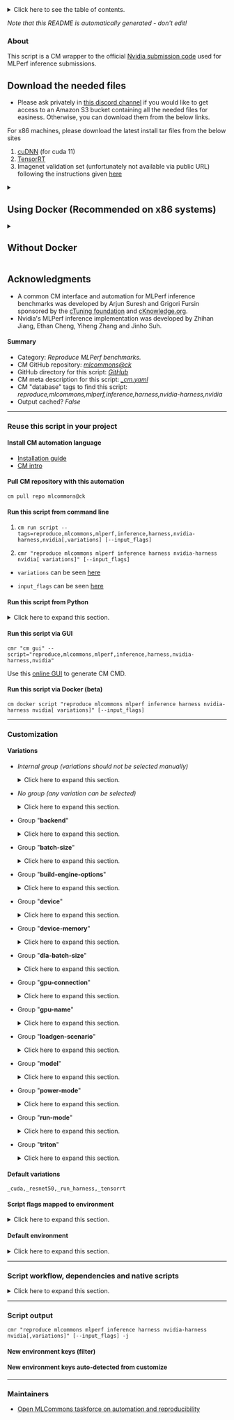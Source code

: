 <details>
<summary>Click here to see the table of contents.</summary>

* [About](#about)
* [Summary](#summary)
* [Reuse this script in your project](#reuse-this-script-in-your-project)
  * [ Install CM automation language](#install-cm-automation-language)
  * [ Check CM script flags](#check-cm-script-flags)
  * [ Run this script from command line](#run-this-script-from-command-line)
  * [ Run this script from Python](#run-this-script-from-python)
  * [ Run this script via GUI](#run-this-script-via-gui)
  * [ Run this script via Docker (beta)](#run-this-script-via-docker-(beta))
* [Customization](#customization)
  * [ Variations](#variations)
  * [ Script flags mapped to environment](#script-flags-mapped-to-environment)
  * [ Default environment](#default-environment)
* [Script workflow, dependencies and native scripts](#script-workflow-dependencies-and-native-scripts)
* [Script output](#script-output)
* [New environment keys (filter)](#new-environment-keys-(filter))
* [New environment keys auto-detected from customize](#new-environment-keys-auto-detected-from-customize)
* [Maintainers](#maintainers)

</details>

*Note that this README is automatically generated - don't edit!*

### About

This script is a CM wrapper to the official [Nvidia submission code](https://github.com/mlcommons/inference_results_v3.0/tree/master/closed/NVIDIA) used for MLPerf inference submissions. 



## Download the needed files

* Please ask privately in [this discord channel](https://discord.gg/y7hupJsUNb) if you would like to get access to an Amazon S3 bucket containing all the needed files for easiness. Otherwise, you can download them from the below links.
  
For x86 machines, please download the latest install tar files from the below sites
1. [cuDNN](https://developer.nvidia.com/cudnn) (for cuda 11)
2. [TensorRT](https://developer.nvidia.com/tensorrt)
3. Imagenet validation set (unfortunately not available via public URL) following the instructions given [here](https://github.com/mlcommons/ck/blob/master/cm-mlops/script/get-dataset-imagenet-val/README-extra.md)

<details>

<summary>
    
## Using Docker (Recommended on x86 systems)

</summary>
Assuming all the downloaded files are to the user home directory please do the following steps:

1. Download CUDA 11.8
    ```
    wget https://developer.download.nvidia.com/compute/cuda/11.8.0/local_installers/cuda_11.8.0_520.61.05_linux.run
    ```
2. [Install docker](https://docs.docker.com/engine/install/) and [Nvidia container toolkit](https://docs.nvidia.com/datacenter/cloud-native/container-toolkit/latest/install-guide.html)
     
3. Give docker permission to the current user
     ```
     sudo usermod -aG docker $USER
     ```
     Logout and login
     Restart docker if required and confirm that Nvidia container toolkit is working by
     ```
     nvidia-ctk --version
     ```
4. Check if Nvidia driver is working properly on the host. 
     ```
     nvidia-smi
     ```
     If the above command produces any error you'll need to install Nvidia drivers on the host. You can do this via CM if you have sudo access
     ```
     cmr "install cuda prebuilt _driver" --version=11.8.0
     ```
5. Build the docker container and mount the paths from the host machine.
    ** You may want to change the `scratch_path` location as it can take 100s of GBs.**
    ```bash
    cm docker script --tags=build,nvidia,inference,server \
    --cuda_run_file_path=$HOME/cuda_11.8.0_520.61.05_linux.run \
    --tensorrt_tar_file_path=$HOME/TensorRT-8.6.1.6.Linux.x86_64-gnu.cuda-11.8.tar.gz \
    --cudnn_tar_file_path=$HOME/cudnn-linux-x86_64-8.9.2.26_cuda11-archive.tar.xz \
    --imagenet_path=$HOME/imagenet-2012-val \
    --scratch_path=$HOME/mlperf_scratch \
    --docker_cm_repo=mlcommons@ck  \
    --results_dir=$HOME/results_dir \
    --submission_dir=$HOME/submission_dir \
    --adr.compiler.tags=gcc
    ```
      * Use `--docker_cache=no` to turn off docker caching
      * Use `--docker_run_cmd_prefix="cm pull repo mlcommons@ck"` to update the CK repository when docker caching is used
      * Use `--custom_system=no` if you are using a similar system to the [Nvidia submission systems for MLPerf inference 3.0](https://github.com/mlcommons/inference_results_v3.0/tree/main/closed/NVIDIA/systems).

6. At the end of the build you'll get the following prompt unless you have chosen `--custom_system=no`. Please give a system name and say yes to generating the configuration files
    ### Example output
    ```
    ============================================
    => A system ID is a string containing only letters, numbers, and underscores
    => that is used as the human-readable name of the system. It is also used as
    => the system name when creating the measurements/ and results/ entries.
    => This string should also start with a letter to be a valid Python enum member name.
    => Specify the system ID to use for the current system: phoenix
      => Reloaded system list. MATCHED_SYSTEM: KnownSystem.phoenix
    => This script will generate Benchmark Configuration stubs for the detected system.
    Continue? [y/n]: y
    ```
    Now you'll be inside the CM Nvidia docker container and can run further scripts. 

7. Once the build is complete, you can proceed with any further CM scripts like for MLPerf inference. You can also save the container at this stage using [docker commit](https://docs.docker.com/engine/reference/commandline/commit/) so that it can be launched later without having to go through the previous steps.

</details>

<details>

<summary>

## Without Docker
</summary>

1. Install CUDA
    If CUDA is not detected, CM should download and install it automatically when you run the workflow. 
    ** Nvidia drivers are expected to be installed on the system **

2. Install cuDNN
    ```bash
      cmr "get cudnn" --tar_file=<PATH_TO_CUDNN_TAR_FILE>
    ```
3. Install TensorRT
    ```bash
      cmr "get tensorrt _dev" --tar_file=<PATH_TO_TENSORRT_TAR_FILE>
    ```
    On non x86 systems like Nvidia Orin, you can do a package manager install and then CM should pick up the installation automatically during the workflow run.

4. Build the Nvidia inference server 
    ```
      cmr "build nvidia inference server" \
      --adr.install-cuda-prebuilt.local_run_file_path=/data/cuda_11.8.0_520.61.05_linux.run \
      --adr.tensorrt.tar_file=/data/TensorRT-8.6.1.6.Linux.x86_64-gnu.cuda-11.8.tar.gz \
      --adr.cudnn.tar_file=/data/cudnn-linux-x86_64-8.9.2.26_cuda11-archive.tar.xz \
      --adr.compiler.tags=gcc \
      [--custom_system=no]
      ```
    Use `--custom_system=no` if you are using a similar system to the [Nvidia submission systems for MLPerf inference 3.0](https://github.com/mlcommons/inference_results_v3.0/tree/main/closed/NVIDIA/systems).

5. At the end of the build you'll get the following prompt unless you have chosen `--custom_system=no`. Please give a system name and say yes to generating the configuration files

    ### Example output
    ```
    ============================================
    => A system ID is a string containing only letters, numbers, and underscores
    => that is used as the human-readable name of the system. It is also used as
    => the system name when creating the measurements/ and results/ entries.
    => This string should also start with a letter to be a valid Python enum member name.
    => Specify the system ID to use for the current system: phoenix
      => Reloaded system list. MATCHED_SYSTEM: KnownSystem.phoenix
    => This script will generate Benchmark Configuration stubs for the detected system.
    Continue? [y/n]: y
    ```
</details>


## Acknowledgments

* A common CM interface and automation for MLPerf inference benchmarks was developed by Arjun Suresh and Grigori Fursin 
  sponsored by the [cTuning foundation](https://cTuning.org) and [cKnowledge.org](https://cKnowledge.org).
* Nvidia's MLPerf inference implementation was developed by Zhihan Jiang, Ethan Cheng, Yiheng Zhang and Jinho Suh.


#### Summary

* Category: *Reproduce MLPerf benchmarks.*
* CM GitHub repository: *[mlcommons@ck](https://github.com/mlcommons/ck/tree/master/cm-mlops)*
* GitHub directory for this script: *[GitHub](https://github.com/mlcommons/ck/tree/master/cm-mlops/script/reproduce-mlperf-inference-nvidia)*
* CM meta description for this script: *[_cm.yaml](_cm.yaml)*
* CM "database" tags to find this script: *reproduce,mlcommons,mlperf,inference,harness,nvidia-harness,nvidia*
* Output cached? *False*
___
### Reuse this script in your project

#### Install CM automation language

* [Installation guide](https://github.com/mlcommons/ck/blob/master/docs/installation.md)
* [CM intro](https://doi.org/10.5281/zenodo.8105339)

#### Pull CM repository with this automation

```cm pull repo mlcommons@ck```


#### Run this script from command line

1. `cm run script --tags=reproduce,mlcommons,mlperf,inference,harness,nvidia-harness,nvidia[,variations] [--input_flags]`

2. `cmr "reproduce mlcommons mlperf inference harness nvidia-harness nvidia[ variations]" [--input_flags]`

* `variations` can be seen [here](#variations)

* `input_flags` can be seen [here](#script-flags-mapped-to-environment)

#### Run this script from Python

<details>
<summary>Click here to expand this section.</summary>

```python

import cmind

r = cmind.access({'action':'run'
                  'automation':'script',
                  'tags':'reproduce,mlcommons,mlperf,inference,harness,nvidia-harness,nvidia'
                  'out':'con',
                  ...
                  (other input keys for this script)
                  ...
                 })

if r['return']>0:
    print (r['error'])

```

</details>


#### Run this script via GUI

```cmr "cm gui" --script="reproduce,mlcommons,mlperf,inference,harness,nvidia-harness,nvidia"```

Use this [online GUI](https://cKnowledge.org/cm-gui/?tags=reproduce,mlcommons,mlperf,inference,harness,nvidia-harness,nvidia) to generate CM CMD.

#### Run this script via Docker (beta)

`cm docker script "reproduce mlcommons mlperf inference harness nvidia-harness nvidia[ variations]" [--input_flags]`

___
### Customization


#### Variations

  * *Internal group (variations should not be selected manually)*
    <details>
    <summary>Click here to expand this section.</summary>

    * `_3d-unet_`
      - Workflow:
        1. ***Read "deps" on other CM scripts***
           * get,generic-python-lib,_transformers
             - CM script: [get-generic-python-lib](https://github.com/mlcommons/ck/tree/master/cm-mlops/script/get-generic-python-lib)
           * get,generic-python-lib,_package.nibabel
             - CM script: [get-generic-python-lib](https://github.com/mlcommons/ck/tree/master/cm-mlops/script/get-generic-python-lib)
           * get,generic-python-lib,_pandas
             - CM script: [get-generic-python-lib](https://github.com/mlcommons/ck/tree/master/cm-mlops/script/get-generic-python-lib)
    * `_bert_`
      - Workflow:
        1. ***Read "deps" on other CM scripts***
           * get,generic-python-lib,_transformers
             - CM script: [get-generic-python-lib](https://github.com/mlcommons/ck/tree/master/cm-mlops/script/get-generic-python-lib)
           * get,generic-python-lib,_safetensors
             - CM script: [get-generic-python-lib](https://github.com/mlcommons/ck/tree/master/cm-mlops/script/get-generic-python-lib)
           * get,generic-python-lib,_onnx
             - CM script: [get-generic-python-lib](https://github.com/mlcommons/ck/tree/master/cm-mlops/script/get-generic-python-lib)
    * `_dlrm_`
      - Workflow:
        1. ***Read "deps" on other CM scripts***
           * get,generic-python-lib,_torch
             - CM script: [get-generic-python-lib](https://github.com/mlcommons/ck/tree/master/cm-mlops/script/get-generic-python-lib)
           * get,generic-python-lib,_package.torchsnapshot
             - CM script: [get-generic-python-lib](https://github.com/mlcommons/ck/tree/master/cm-mlops/script/get-generic-python-lib)
           * get,generic-python-lib,_package.torchrec
             - CM script: [get-generic-python-lib](https://github.com/mlcommons/ck/tree/master/cm-mlops/script/get-generic-python-lib)
           * get,generic-python-lib,_package.fbgemm-gpu
             - CM script: [get-generic-python-lib](https://github.com/mlcommons/ck/tree/master/cm-mlops/script/get-generic-python-lib)
           * get,generic-python-lib,_onnx-graphsurgeon
             - CM script: [get-generic-python-lib](https://github.com/mlcommons/ck/tree/master/cm-mlops/script/get-generic-python-lib)
           * get,generic-python-lib,_package.scikit-learn
             - CM script: [get-generic-python-lib](https://github.com/mlcommons/ck/tree/master/cm-mlops/script/get-generic-python-lib)
    * `_gptj_`
      - Environment variables:
        - *CM_ML_MODEL_STARTING_WEIGHTS_FILENAME*: `https://cloud.mlcommons.org/index.php/s/QAZ2oM94MkFtbQx/download`
      - Workflow:
        1. ***Read "deps" on other CM scripts***
           * get,generic-python-lib,_package.datasets
             - CM script: [get-generic-python-lib](https://github.com/mlcommons/ck/tree/master/cm-mlops/script/get-generic-python-lib)
           * get,generic-python-lib,_package.simplejson
             - CM script: [get-generic-python-lib](https://github.com/mlcommons/ck/tree/master/cm-mlops/script/get-generic-python-lib)

    </details>


  * *No group (any variation can be selected)*
    <details>
    <summary>Click here to expand this section.</summary>

    * `_a100,sxm,3d-unet_,offline,run_harness`
      - Workflow:
    * `_a100,sxm,bert_,offline,run_harness`
      - Workflow:
    * `_a100,sxm,dlrm_,offline,run_harness`
      - Workflow:
    * `_a100,sxm,resnet50,offline,run_harness`
      - Environment variables:
        - *CM_MLPERF_PERFORMANCE_SAMPLE_COUNT*: `2048`
      - Workflow:
    * `_a100,sxm,retinanet,offline,run_harness`
      - Environment variables:
        - *CM_MLPERF_NVIDIA_HARNESS_GPU_COPY_STREAMS*: `2`
        - *CM_MLPERF_NVIDIA_HARNESS_GPU_INFERENCE_STREAMS*: `2`
        - *CM_MLPERF_NVIDIA_HARNESS_WORKSPACE_SIZE*: `300000000000`
      - Workflow:
    * `_a100,sxm,rnnt,offline,run_harness`
      - Workflow:
    * `_gptj_,build`
      - Workflow:
        1. ***Read "deps" on other CM scripts***
           * install,pytorch,from.src,_for-nvidia-mlperf-inference-v3.1-gptj
             - CM script: [install-pytorch-from-src](https://github.com/mlcommons/ck/tree/master/cm-mlops/script/install-pytorch-from-src)
           * get,cmake
             - CM script: [get-cmake](https://github.com/mlcommons/ck/tree/master/cm-mlops/script/get-cmake)
    * `_gptj_,build_engine`
      - Workflow:
        1. ***Read "deps" on other CM scripts***
           * install,pytorch,from.src,_for-nvidia-mlperf-inference-v3.1-gptj
             - CM script: [install-pytorch-from-src](https://github.com/mlcommons/ck/tree/master/cm-mlops/script/install-pytorch-from-src)
           * get,cmake
             - CM script: [get-cmake](https://github.com/mlcommons/ck/tree/master/cm-mlops/script/get-cmake)
    * `_gptj_,run_harness`
      - Environment variables:
        - *CM_MLPERF_NVIDIA_HARNESS_USE_FP8*: `True`
        - *CM_MLPERF_NVIDIA_HARNESS_ENABLE_SORT*: `True`
        - *CM_MLPERF_NVIDIA_HARNESS_NUM_SORT_SEGMENTS*: `2`
        - *CM_MLPERF_NVIDIA_HARNESS_SKIP_POSTPROCESS*: `True`
      - Workflow:
        1. ***Read "deps" on other CM scripts***
           * install,pytorch,from.src,_for-nvidia-mlperf-inference-v3.1-gptj
             - CM script: [install-pytorch-from-src](https://github.com/mlcommons/ck/tree/master/cm-mlops/script/install-pytorch-from-src)
           * get,cmake
             - CM script: [get-cmake](https://github.com/mlcommons/ck/tree/master/cm-mlops/script/get-cmake)
    * `_gpu_memory.16,3d-unet_,offline,run_harness`
      - Workflow:
    * `_gpu_memory.16,bert_,offline,run_harness`
      - Workflow:
    * `_gpu_memory.16,dlrm_,offline,run_harness`
      - Workflow:
    * `_gpu_memory.16,gptj_,offline,run_harness`
      - Workflow:
    * `_gpu_memory.16,resnet50,offline,run_harness`
      - Environment variables:
        - *CM_MLPERF_NVIDIA_HARNESS_GPU_COPY_STREAMS*: `4`
      - Workflow:
    * `_gpu_memory.16,retinanet,offline,run_harness`
      - Workflow:
    * `_gpu_memory.16,rnnt,offline,run_harness`
      - Workflow:
    * `_gpu_memory.24,3d-unet_,offline,run_harness`
      - Workflow:
    * `_gpu_memory.24,bert_,offline,run_harness`
      - Workflow:
    * `_gpu_memory.24,dlrm_,offline,run_harness`
      - Workflow:
    * `_gpu_memory.24,gptj_,offline,run_harness`
      - Workflow:
    * `_gpu_memory.24,resnet50,offline,run_harness`
      - Workflow:
    * `_gpu_memory.24,retinanet,offline,run_harness`
      - Environment variables:
        - *CM_MLPERF_NVIDIA_HARNESS_GPU_COPY_STREAMS*: `2`
        - *CM_MLPERF_NVIDIA_HARNESS_GPU_INFERENCE_STREAMS*: `2`
      - Workflow:
    * `_gpu_memory.24,rnnt,offline,run_harness`
      - Workflow:
    * `_gpu_memory.32,3d-unet_,offline,run_harness`
      - Workflow:
    * `_gpu_memory.32,bert_,offline,run_harness`
      - Workflow:
    * `_gpu_memory.32,dlrm_,offline,run_harness`
      - Workflow:
    * `_gpu_memory.32,gptj_,offline,run_harness`
      - Workflow:
    * `_gpu_memory.32,resnet50,offline,run_harness`
      - Workflow:
    * `_gpu_memory.32,retinanet,offline,run_harness`
      - Workflow:
    * `_gpu_memory.32,rnnt,offline,run_harness`
      - Workflow:
    * `_gpu_memory.40,3d-unet_,offline,run_harness`
      - Workflow:
    * `_gpu_memory.40,bert_,offline,run_harness`
      - Workflow:
    * `_gpu_memory.40,dlrm_,offline,run_harness`
      - Workflow:
    * `_gpu_memory.40,gptj_,offline,run_harness`
      - Workflow:
    * `_gpu_memory.40,resnet50,offline,run_harness`
      - Workflow:
    * `_gpu_memory.40,retinanet,offline,run_harness`
      - Workflow:
    * `_gpu_memory.40,rnnt,offline,run_harness`
      - Workflow:
    * `_gpu_memory.48,3d-unet_,offline,run_harness`
      - Workflow:
    * `_gpu_memory.48,bert_,offline,run_harness`
      - Workflow:
    * `_gpu_memory.48,dlrm_,offline,run_harness`
      - Workflow:
    * `_gpu_memory.48,gptj_,offline,run_harness`
      - Workflow:
    * `_gpu_memory.48,resnet50,offline,run_harness`
      - Workflow:
    * `_gpu_memory.48,retinanet,offline,run_harness`
      - Workflow:
    * `_gpu_memory.48,rnnt,offline,run_harness`
      - Workflow:
    * `_gpu_memory.80,3d-unet_,offline,run_harness`
      - Workflow:
    * `_gpu_memory.80,bert_,server,run_harness`
      - Workflow:
    * `_gpu_memory.80,dlrm_,offline,run_harness`
      - Workflow:
    * `_gpu_memory.80,gptj_,offline,run_harness`
      - Workflow:
    * `_gpu_memory.80,resnet50,offline,run_harness`
      - Workflow:
    * `_gpu_memory.80,retinanet,offline,run_harness`
      - Workflow:
    * `_gpu_memory.80,rnnt,offline,run_harness`
      - Workflow:
    * `_l4,3d-unet_,offline,run_harness`
      - Workflow:
    * `_l4,bert_,offline,run_harness`
      - Workflow:
    * `_l4,bert_,server,run_harness`
      - Environment variables:
        - *CM_MLPERF_NVIDIA_HARNESS_GRAPHS_MAX_SEQLEN*: `200`
        - *CM_MLPERF_NVIDIA_HARNESS_SERVER_NUM_ISSUE_QUERY_THREADS*: `1`
        - *CM_MLPERF_NVIDIA_HARNESS_SOFT_DROP*: `1.0`
        - *CM_MLPERF_NVIDIA_HARNESS_USE_SMALL_TILE_GEMM_PLUGIN*: `True`
      - Workflow:
    * `_l4,dlrm_,offline,run_harness`
      - Workflow:
    * `_l4,resnet50`
      - Workflow:
    * `_l4,resnet50,offline,run_harness`
      - Environment variables:
        - *CM_MLPERF_NVIDIA_HARNESS_GPU_COPY_STREAMS*: `2`
        - *CM_MLPERF_NVIDIA_HARNESS_GPU_INFERENCE_STREAMS*: `1`
        - *CM_MLPERF_NVIDIA_HARNESS_USE_GRAPHS*: `True`
      - Workflow:
    * `_l4,resnet50,server,run_harness`
      - Environment variables:
        - *CM_MLPERF_NVIDIA_HARNESS_GPU_COPY_STREAMS*: `9`
        - *CM_MLPERF_NVIDIA_HARNESS_GPU_INFERENCE_STREAMS*: `2`
        - *CM_MLPERF_NVIDIA_HARNESS_USE_GRAPHS*: `True`
        - *CM_MLPERF_NVIDIA_HARNESS_USE_DEQUE_LIMIT*: `True`
        - *CM_MLPERF_NVIDIA_HARNESS_DEQUE_TIMEOUT_USEC*: `2000`
        - *CM_MLPERF_NVIDIA_HARNESS_USE_CUDA_THREAD_PER_DEVICE*: `True`
      - Workflow:
    * `_l4,retinanet,offline,run_harness`
      - Workflow:
    * `_l4,retinanet,server,run_harness`
      - Environment variables:
        - *CM_MLPERF_NVIDIA_HARNESS_GPU_INFERENCE_STREAMS*: `2`
        - *CM_MLPERF_NVIDIA_HARNESS_GPU_COPY_STREAMS*: `2`
        - *CM_MLPERF_NVIDIA_HARNESS_USE_DEQUE_LIMIT*: `True`
        - *CM_MLPERF_NVIDIA_HARNESS_DEQUE_TIMEOUT_USEC*: `30000`
        - *CM_MLPERF_NVIDIA_HARNESS_WORKSPACE_SIZE*: `20000000000`
      - Workflow:
    * `_l4,rnnt,offline,run_harness`
      - Workflow:
    * `_l4,rnnt,server,run_harness`
      - Environment variables:
        - *CM_MLPERF_NVIDIA_HARNESS_AUDIO_BATCH_SIZE*: `64`
        - *CM_MLPERF_NVIDIA_HARNESS_AUDIO_BUFFER_NUM_LINES*: `1024`
        - *CM_MLPERF_NVIDIA_HARNESS_NUM_WARMUPS*: `1024`
      - Workflow:
    * `_multistream,resnet50`
      - Environment variables:
        - *SKIP_POLICIES*: `1`
      - Workflow:
    * `_orin,rnnt,singlestream,run_harness`
      - Environment variables:
        - *CM_MLPERF_NVIDIA_HARNESS_NUM_WARMUPS*: `1`
      - Workflow:
    * `_resnet50,multistream,run_harness`
      - Workflow:
    * `_resnet50,server,run_harness`
      - Workflow:
    * `_retinanet,multistream,run_harness`
      - Workflow:
    * `_retinanet,server,run_harness`
      - Environment variables:
        - *CM_MLPERF_NVIDIA_HARNESS_GPU_COPY_STREAMS*: `2`
        - *CM_MLPERF_NVIDIA_HARNESS_GPU_INFERENCE_STREAMS*: `2`
      - Workflow:
    * `_rtx_4090,3d-unet_,offline,run_harness`
      - Workflow:
    * `_rtx_4090,3d-unet_,server,run_harness`
      - Workflow:
    * `_rtx_4090,bert_,offline,run_harness`
      - Workflow:
    * `_rtx_4090,bert_,server,run_harness`
      - Workflow:
    * `_rtx_4090,dlrm_,offline,run_harness`
      - Environment variables:
        - *CM_MLPERF_NVIDIA_HARNESS_EMBEDDING_WEIGHTS_ON_GPU_PART*: `0.30`
      - Workflow:
    * `_rtx_4090,resnet50,offline,run_harness`
      - Workflow:
    * `_rtx_4090,resnet50,server,run_harness`
      - Workflow:
    * `_rtx_4090,retinanet,offline,run_harness`
      - Environment variables:
        - *CM_MLPERF_NVIDIA_HARNESS_GPU_COPY_STREAMS*: `2`
        - *CM_MLPERF_NVIDIA_HARNESS_GPU_INFERENCE_STREAMS*: `2`
      - Workflow:
    * `_rtx_4090,retinanet,server,run_harness`
      - Environment variables:
        - *CM_MLPERF_NVIDIA_HARNESS_GPU_COPY_STREAMS*: `2`
        - *CM_MLPERF_NVIDIA_HARNESS_GPU_INFERENCE_STREAMS*: `2`
      - Workflow:
    * `_rtx_4090,rnnt,offline,run_harness`
      - Workflow:
    * `_rtx_4090,rnnt,server,run_harness`
      - Workflow:
    * `_rtx_6000_ada,3d-unet_,offline,run_harness`
      - Workflow:
    * `_rtx_6000_ada,3d-unet_,server,run_harness`
      - Workflow:
    * `_rtx_6000_ada,bert_,offline,run_harness`
      - Workflow:
    * `_rtx_6000_ada,bert_,server,run_harness`
      - Workflow:
    * `_rtx_6000_ada,dlrm_,offline,run_harness`
      - Workflow:
    * `_rtx_6000_ada,resnet50,offline,run_harness`
      - Workflow:
    * `_rtx_6000_ada,resnet50,server,run_harness`
      - Workflow:
    * `_rtx_6000_ada,retinanet,offline,run_harness`
      - Workflow:
    * `_rtx_6000_ada,retinanet,server,run_harness`
      - Workflow:
    * `_rtx_6000_ada,rnnt,offline,run_harness`
      - Workflow:
    * `_rtx_6000_ada,rnnt,server,run_harness`
      - Workflow:
    * `_rtx_a6000,3d-unet_,offline,run_harness`
      - Workflow:
    * `_rtx_a6000,3d-unet_,server,run_harness`
      - Workflow:
    * `_rtx_a6000,bert_,offline,run_harness`
      - Workflow:
    * `_rtx_a6000,bert_,server,run_harness`
      - Workflow:
    * `_rtx_a6000,dlrm_,offline,run_harness`
      - Workflow:
    * `_rtx_a6000,resnet50,offline,run_harness`
      - Workflow:
    * `_rtx_a6000,resnet50,server,run_harness`
      - Workflow:
    * `_rtx_a6000,retinanet,offline,run_harness`
      - Workflow:
    * `_rtx_a6000,retinanet,server,run_harness`
      - Workflow:
    * `_rtx_a6000,rnnt,offline,run_harness`
      - Workflow:
    * `_rtx_a6000,rnnt,server,run_harness`
      - Workflow:
    * `_run-harness`
      - Workflow:
    * `_singlestream,resnet50`
      - Environment variables:
        - *SKIP_POLICIES*: `1`
      - Workflow:
    * `_singlestream,run_harness`
      - Workflow:
    * `_t4,3d-unet_,offline,run_harness`
      - Workflow:
    * `_t4,bert_,offline,run_harness`
      - Workflow:
    * `_t4,bert_,server,run_harness`
      - Environment variables:
        - *CM_MLPERF_NVIDIA_HARNESS_GRAPHS_MAX_SEQLEN*: `240`
        - *CM_MLPERF_NVIDIA_HARNESS_SERVER_NUM_ISSUE_QUERY_THREADS*: `0`
        - *CM_MLPERF_NVIDIA_HARNESS_USE_SMALL_TILE_GEMM_PLUGIN*: `no`
      - Workflow:
    * `_t4,dlrm_,offline,run_harness`
      - Workflow:
    * `_t4,resnet50`
      - Workflow:
    * `_t4,resnet50,offline,run_harness`
      - Environment variables:
        - *CM_MLPERF_NVIDIA_HARNESS_GPU_COPY_STREAMS*: `4`
      - Workflow:
    * `_t4,resnet50,server,run_harness`
      - Environment variables:
        - *CM_MLPERF_NVIDIA_HARNESS_GPU_INFERENCE_STREAMS*: `2`
        - *CM_MLPERF_NVIDIA_HARNESS_GPU_COPY_STREAMS*: `4`
        - *CM_MLPERF_NVIDIA_HARNESS_USE_DEQUE_LIMIT*: `True`
        - *CM_MLPERF_NVIDIA_HARNESS_DEQUE_TIMEOUT_USEC*: `2000`
        - *CM_MLPERF_NVIDIA_HARNESS_SOFT_DROP*: `0.993`
      - Workflow:
    * `_t4,retinanet,offline,run_harness`
      - Workflow:
    * `_t4,retinanet,server,run_harness`
      - Environment variables:
        - *CM_MLPERF_NVIDIA_HARNESS_GPU_INFERENCE_STREAMS*: `2`
        - *CM_MLPERF_NVIDIA_HARNESS_GPU_COPY_STREAMS*: `2`
        - *CM_MLPERF_NVIDIA_HARNESS_USE_DEQUE_LIMIT*: `True`
        - *CM_MLPERF_NVIDIA_HARNESS_DEQUE_TIMEOUT_USEC*: `20000`
        - *CM_MLPERF_NVIDIA_HARNESS_WORKSPACE_SIZE*: `20000000000`
      - Workflow:
    * `_t4,rnnt,offline,run_harness`
      - Environment variables:
        - *CM_MLPERF_NVIDIA_HARNESS_GPU_COPY_STREAMS*: `4`
        - *CM_MLPERF_NVIDIA_HARNESS_USE_GRAPHS*: `True`
        - *CM_MLPERF_NVIDIA_HARNESS_AUDIO_BATCH_SIZE*: `128`
        - *CM_MLPERF_NVIDIA_HARNESS_DISABLE_ENCODER_PLUGIN*: `True`
      - Workflow:
    * `_t4,rnnt,server,run_harness`
      - Environment variables:
        - *CM_MLPERF_NVIDIA_HARNESS_GPU_COPY_STREAMS*: `4`
        - *CM_MLPERF_NVIDIA_HARNESS_USE_GRAPHS*: `True`
        - *CM_MLPERF_NVIDIA_HARNESS_AUDIO_BATCH_SIZE*: `128`
        - *CM_MLPERF_NVIDIA_HARNESS_DISABLE_ENCODER_PLUGIN*: `True`
      - Workflow:

    </details>


  * Group "**backend**"
    <details>
    <summary>Click here to expand this section.</summary>

    * **`_tensorrt`** (default)
      - Environment variables:
        - *CM_MLPERF_BACKEND*: `tensorrt`
        - *CM_MLPERF_BACKEND_NAME*: `TensorRT`
      - Workflow:

    </details>


  * Group "**batch-size**"
    <details>
    <summary>Click here to expand this section.</summary>

    * `_batch_size.#`
      - Environment variables:
        - *CM_MODEL_BATCH_SIZE*: `#`
        - *CM_MLPERF_NVIDIA_HARNESS_GPU_BATCH_SIZE*: `#`
      - Workflow:

    </details>


  * Group "**build-engine-options**"
    <details>
    <summary>Click here to expand this section.</summary>

    * `_build_engine_options.#`
      - Environment variables:
        - *CM_MLPERF_NVIDIA_HARNESS_EXTRA_BUILD_ENGINE_OPTIONS*: `#`
      - Workflow:

    </details>


  * Group "**device**"
    <details>
    <summary>Click here to expand this section.</summary>

    * `_cpu`
      - Environment variables:
        - *CM_MLPERF_DEVICE*: `cpu`
      - Workflow:
    * **`_cuda`** (default)
      - Environment variables:
        - *CM_MLPERF_DEVICE*: `gpu`
        - *CM_MLPERF_DEVICE_LIB_NAMESPEC*: `cudart`
      - Workflow:

    </details>


  * Group "**device-memory**"
    <details>
    <summary>Click here to expand this section.</summary>

    * `_gpu_memory.16`
      - Environment variables:
        - *CM_NVIDIA_GPU_MEMORY*: `16`
      - Workflow:
    * `_gpu_memory.24`
      - Environment variables:
        - *CM_NVIDIA_GPU_MEMORY*: `24`
      - Workflow:
    * `_gpu_memory.32`
      - Environment variables:
        - *CM_NVIDIA_GPU_MEMORY*: `32`
      - Workflow:
    * `_gpu_memory.40`
      - Environment variables:
        - *CM_NVIDIA_GPU_MEMORY*: `40`
      - Workflow:
    * `_gpu_memory.48`
      - Environment variables:
        - *CM_NVIDIA_GPU_MEMORY*: `48`
      - Workflow:
    * `_gpu_memory.8`
      - Environment variables:
        - *CM_NVIDIA_GPU_MEMORY*: `8`
      - Workflow:
    * `_gpu_memory.80`
      - Environment variables:
        - *CM_NVIDIA_GPU_MEMORY*: `80`
      - Workflow:

    </details>


  * Group "**dla-batch-size**"
    <details>
    <summary>Click here to expand this section.</summary>

    * `_dla_batch_size.#`
      - Environment variables:
        - *CM_MLPERF_NVIDIA_HARNESS_DLA_BATCH_SIZE*: `#`
        - *CM_MLPERF_SUT_NAME_RUN_CONFIG_SUFFIX2*: `dla_batch_size.#`
      - Workflow:

    </details>


  * Group "**gpu-connection**"
    <details>
    <summary>Click here to expand this section.</summary>

    * `_pcie`
      - Workflow:
    * `_sxm`
      - Workflow:

    </details>


  * Group "**gpu-name**"
    <details>
    <summary>Click here to expand this section.</summary>

    * `_a100`
      - Environment variables:
        - *CM_NVIDIA_CUSTOM_GPU*: `yes`
      - Workflow:
    * `_a6000`
      - Environment variables:
        - *CM_NVIDIA_CUSTOM_GPU*: `yes`
      - Workflow:
    * `_custom`
      - Environment variables:
        - *CM_NVIDIA_CUSTOM_GPU*: `yes`
        - *CM_MODEL_BATCH_SIZE*: ``
        - *CM_MLPERF_NVIDIA_HARNESS_GPU_BATCH_SIZE*: `<<<CM_MODEL_BATCH_SIZE>>>`
      - Workflow:
    * `_l4`
      - Environment variables:
        - *CM_NVIDIA_CUSTOM_GPU*: `yes`
      - Workflow:
    * `_orin`
      - Environment variables:
        - *CM_NVIDIA_CUSTOM_GPU*: `yes`
        - *CM_MODEL_BATCH_SIZE*: ``
        - *CM_MLPERF_NVIDIA_HARNESS_GPU_BATCH_SIZE*: `<<<CM_MODEL_BATCH_SIZE>>>`
      - Workflow:
    * `_rtx_4090`
      - Environment variables:
        - *CM_NVIDIA_CUSTOM_GPU*: `yes`
      - Workflow:
    * `_rtx_6000_ada`
      - Environment variables:
        - *CM_NVIDIA_CUSTOM_GPU*: `yes`
      - Workflow:
    * `_t4`
      - Environment variables:
        - *CM_NVIDIA_CUSTOM_GPU*: `yes`
      - Workflow:

    </details>


  * Group "**loadgen-scenario**"
    <details>
    <summary>Click here to expand this section.</summary>

    * `_multistream`
      - Environment variables:
        - *CM_MLPERF_LOADGEN_SCENARIO*: `MultiStream`
      - Workflow:
    * `_offline`
      - Environment variables:
        - *CM_MLPERF_LOADGEN_SCENARIO*: `Offline`
      - Workflow:
    * `_server`
      - Environment variables:
        - *CM_MLPERF_LOADGEN_SCENARIO*: `Server`
      - Workflow:
    * `_singlestream`
      - Environment variables:
        - *CM_MLPERF_LOADGEN_SCENARIO*: `SingleStream`
      - Workflow:

    </details>


  * Group "**model**"
    <details>
    <summary>Click here to expand this section.</summary>

    * `_3d-unet-99`
      - Environment variables:
        - *CM_MODEL*: `3d-unet-99`
        - *CM_ML_MODEL_STARTING_WEIGHTS_FILENAME*: `https://zenodo.org/record/5597155/files/3dunet_kits19_128x128x128.onnx`
      - Workflow:
    * `_3d-unet-99.9`
      - Environment variables:
        - *CM_MODEL*: `3d-unet-99.9`
        - *CM_ML_MODEL_STARTING_WEIGHTS_FILENAME*: `https://zenodo.org/record/5597155/files/3dunet_kits19_128x128x128.onnx`
      - Workflow:
    * `_bert-99`
      - Environment variables:
        - *CM_MODEL*: `bert-99`
        - *CM_NOT_ML_MODEL_STARTING_WEIGHTS_FILENAME*: `https://zenodo.org/record/3750364/files/bert_large_v1_1_fake_quant.onnx`
      - Workflow:
    * `_bert-99.9`
      - Environment variables:
        - *CM_MODEL*: `bert-99.9`
        - *CM_NOT_ML_MODEL_STARTING_WEIGHTS_FILENAME*: `https://zenodo.org/record/3733910/files/model.onnx`
      - Workflow:
    * `_dlrm-v2-99`
      - Environment variables:
        - *CM_MODEL*: `dlrm-v2-99`
      - Workflow:
    * `_dlrm-v2-99.9`
      - Environment variables:
        - *CM_MODEL*: `dlrm-v2-99.9`
      - Workflow:
    * `_gptj-99`
      - Environment variables:
        - *CM_MODEL*: `gptj-99`
      - Workflow:
    * `_gptj-99.9`
      - Environment variables:
        - *CM_MODEL*: `gptj-99.9`
      - Workflow:
    * **`_resnet50`** (default)
      - Environment variables:
        - *CM_MODEL*: `resnet50`
      - Workflow:
        1. ***Read "deps" on other CM scripts***
           * get,generic-python-lib,_onnx-graphsurgeon
             - CM script: [get-generic-python-lib](https://github.com/mlcommons/ck/tree/master/cm-mlops/script/get-generic-python-lib)
           * get,generic-python-lib,_package.onnx
             - CM script: [get-generic-python-lib](https://github.com/mlcommons/ck/tree/master/cm-mlops/script/get-generic-python-lib)
    * `_retinanet`
      - Environment variables:
        - *CM_MODEL*: `retinanet`
        - *CM_ML_MODEL_STARTING_WEIGHTS_FILENAME*: `https://zenodo.org/record/6617981/files/resnext50_32x4d_fpn.pth`
      - Workflow:
        1. ***Read "deps" on other CM scripts***
           * get,generic-python-lib,_Pillow
             - CM script: [get-generic-python-lib](https://github.com/mlcommons/ck/tree/master/cm-mlops/script/get-generic-python-lib)
           * get,generic-python-lib,_torch
             - CM script: [get-generic-python-lib](https://github.com/mlcommons/ck/tree/master/cm-mlops/script/get-generic-python-lib)
           * get,generic-python-lib,_torchvision
             - CM script: [get-generic-python-lib](https://github.com/mlcommons/ck/tree/master/cm-mlops/script/get-generic-python-lib)
           * get,generic-python-lib,_opencv-python
             - CM script: [get-generic-python-lib](https://github.com/mlcommons/ck/tree/master/cm-mlops/script/get-generic-python-lib)
           * get,generic-python-lib,_numpy
             - CM script: [get-generic-python-lib](https://github.com/mlcommons/ck/tree/master/cm-mlops/script/get-generic-python-lib)
           * get,generic-python-lib,_pycocotools
             - CM script: [get-generic-python-lib](https://github.com/mlcommons/ck/tree/master/cm-mlops/script/get-generic-python-lib)
           * get,generic-python-lib,_onnx-graphsurgeon
             - CM script: [get-generic-python-lib](https://github.com/mlcommons/ck/tree/master/cm-mlops/script/get-generic-python-lib)
           * get,generic-python-lib,_package.onnx
             - CM script: [get-generic-python-lib](https://github.com/mlcommons/ck/tree/master/cm-mlops/script/get-generic-python-lib)
    * `_rnnt`
      - Environment variables:
        - *CM_MODEL*: `rnnt`
        - *CM_ML_MODEL_STARTING_WEIGHTS_FILENAME*: `https://zenodo.org/record/3662521/files/DistributedDataParallel_1576581068.9962234-epoch-100.pt`
      - Workflow:
        1. ***Read "deps" on other CM scripts***
           * get,generic-python-lib,_toml
             - CM script: [get-generic-python-lib](https://github.com/mlcommons/ck/tree/master/cm-mlops/script/get-generic-python-lib)
           * get,generic-python-lib,_torchvision
             * CM names: `--adr.['torchvision']...`
             - CM script: [get-generic-python-lib](https://github.com/mlcommons/ck/tree/master/cm-mlops/script/get-generic-python-lib)
           * get,generic-python-lib,_torch
             - CM script: [get-generic-python-lib](https://github.com/mlcommons/ck/tree/master/cm-mlops/script/get-generic-python-lib)
           * get,generic-python-lib,_nvidia-apex
             - CM script: [get-generic-python-lib](https://github.com/mlcommons/ck/tree/master/cm-mlops/script/get-generic-python-lib)
           * get,generic-python-lib,_unidecode
             - CM script: [get-generic-python-lib](https://github.com/mlcommons/ck/tree/master/cm-mlops/script/get-generic-python-lib)
           * get,generic-python-lib,_inflect
             - CM script: [get-generic-python-lib](https://github.com/mlcommons/ck/tree/master/cm-mlops/script/get-generic-python-lib)
           * get,generic-python-lib,_librosa
             * CM names: `--adr.['librosa']...`
             - CM script: [get-generic-python-lib](https://github.com/mlcommons/ck/tree/master/cm-mlops/script/get-generic-python-lib)
           * get,generic-python-lib,_sox
             - CM script: [get-generic-python-lib](https://github.com/mlcommons/ck/tree/master/cm-mlops/script/get-generic-python-lib)
           * get,generic-sys-util,_sox
             - CM script: [get-generic-sys-util](https://github.com/mlcommons/ck/tree/master/cm-mlops/script/get-generic-sys-util)

    </details>


  * Group "**power-mode**"
    <details>
    <summary>Click here to expand this section.</summary>

    * `_maxn`
      - Environment variables:
        - *CM_MLPERF_NVIDIA_HARNESS_MAXN*: `True`
      - Workflow:
    * `_maxq`
      - Environment variables:
        - *CM_MLPERF_NVIDIA_HARNESS_MAXQ*: `True`
      - Workflow:

    </details>


  * Group "**run-mode**"
    <details>
    <summary>Click here to expand this section.</summary>

    * `_build`
      - Environment variables:
        - *MLPERF_NVIDIA_RUN_COMMAND*: `build`
        - *CM_MLPERF_NVIDIA_HARNESS_RUN_MODE*: `build`
      - Workflow:
        1. ***Read "deps" on other CM scripts***
           * get,cmake
             - CM script: [get-cmake](https://github.com/mlcommons/ck/tree/master/cm-mlops/script/get-cmake)
           * get,generic,sys-util,_glog-dev
             - CM script: [get-generic-sys-util](https://github.com/mlcommons/ck/tree/master/cm-mlops/script/get-generic-sys-util)
           * get,generic,sys-util,_gflags-dev
             - CM script: [get-generic-sys-util](https://github.com/mlcommons/ck/tree/master/cm-mlops/script/get-generic-sys-util)
           * get,generic,sys-util,_libgmock-dev
             - CM script: [get-generic-sys-util](https://github.com/mlcommons/ck/tree/master/cm-mlops/script/get-generic-sys-util)
           * get,generic,sys-util,_libre2-dev
             - CM script: [get-generic-sys-util](https://github.com/mlcommons/ck/tree/master/cm-mlops/script/get-generic-sys-util)
           * get,generic,sys-util,_libnuma-dev
             - CM script: [get-generic-sys-util](https://github.com/mlcommons/ck/tree/master/cm-mlops/script/get-generic-sys-util)
           * get,generic,sys-util,_libboost-all-dev
             - CM script: [get-generic-sys-util](https://github.com/mlcommons/ck/tree/master/cm-mlops/script/get-generic-sys-util)
           * get,generic,sys-util,_rapidjson-dev
             - CM script: [get-generic-sys-util](https://github.com/mlcommons/ck/tree/master/cm-mlops/script/get-generic-sys-util)
           * get,cuda,_cudnn
             * CM names: `--adr.['cuda']...`
             - CM script: [get-cuda](https://github.com/mlcommons/ck/tree/master/cm-mlops/script/get-cuda)
           * get,tensorrt
             * CM names: `--adr.['tensorrt']...`
             - CM script: [get-tensorrt](https://github.com/mlcommons/ck/tree/master/cm-mlops/script/get-tensorrt)
           * build,nvidia,inference,server
             * CM names: `--adr.['nvidia-inference-server']...`
             - CM script: [build-mlperf-inference-server-nvidia](https://github.com/mlcommons/ck/tree/master/cm-mlops/script/build-mlperf-inference-server-nvidia)
    * `_build_engine`
      - Aliases: `_build-engine`
      - Environment variables:
        - *MLPERF_NVIDIA_RUN_COMMAND*: `generate_engines`
        - *CM_MLPERF_NVIDIA_HARNESS_RUN_MODE*: `generate_engines`
      - Workflow:
        1. ***Read "deps" on other CM scripts***
           * get,cuda,_cudnn
             * CM names: `--adr.['cuda']...`
             - CM script: [get-cuda](https://github.com/mlcommons/ck/tree/master/cm-mlops/script/get-cuda)
           * get,tensorrt
             * CM names: `--adr.['tensorrt']...`
             - CM script: [get-tensorrt](https://github.com/mlcommons/ck/tree/master/cm-mlops/script/get-tensorrt)
           * build,nvidia,inference,server
             * CM names: `--adr.['nvidia-inference-server']...`
             - CM script: [build-mlperf-inference-server-nvidia](https://github.com/mlcommons/ck/tree/master/cm-mlops/script/build-mlperf-inference-server-nvidia)
           * reproduce,mlperf,inference,nvidia,harness,_preprocess_data
             * `if (CM_MODEL not in ['dlrm-v2-99', 'dlrm-v2-99.9'])`
             - CM script: [reproduce-mlperf-inference-nvidia](https://github.com/mlcommons/ck/tree/master/cm-mlops/script/reproduce-mlperf-inference-nvidia)
           * reproduce,mlperf,inference,nvidia,harness,_download_model
             * `if (CM_MODEL not in ['retinanet_old', 'resnet50', 'bert-99', 'bert-99.9', 'dlrm-v2-99', 'dlrm-v2-99.9'])`
             - CM script: [reproduce-mlperf-inference-nvidia](https://github.com/mlcommons/ck/tree/master/cm-mlops/script/reproduce-mlperf-inference-nvidia)
           * reproduce,mlperf,inference,nvidia,harness,_calibrate
             * `if (CM_MODEL  == retinanet)`
             - CM script: [reproduce-mlperf-inference-nvidia](https://github.com/mlcommons/ck/tree/master/cm-mlops/script/reproduce-mlperf-inference-nvidia)
    * `_calibrate`
      - Environment variables:
        - *MLPERF_NVIDIA_RUN_COMMAND*: `calibrate`
        - *CM_MLPERF_NVIDIA_HARNESS_RUN_MODE*: `calibrate`
      - Workflow:
        1. ***Read "deps" on other CM scripts***
           * reproduce,mlperf,inference,nvidia,harness,_download_model
             * `if (CM_MODEL not in ['retinanet_old', 'resnet50', 'bert-99', 'bert-99.9', 'dlrm-v2-99', 'dlrm-v2-99.9'])`
             - CM script: [reproduce-mlperf-inference-nvidia](https://github.com/mlcommons/ck/tree/master/cm-mlops/script/reproduce-mlperf-inference-nvidia)
    * `_download_model`
      - Environment variables:
        - *MLPERF_NVIDIA_RUN_COMMAND*: `download_model`
        - *CM_MLPERF_NVIDIA_HARNESS_RUN_MODE*: `download_model`
      - Workflow:
        1. ***Read "deps" on other CM scripts***
           * get,generic-python-lib,_torch_cuda
             * `if (CM_MODEL  == retinanet)`
             - CM script: [get-generic-python-lib](https://github.com/mlcommons/ck/tree/master/cm-mlops/script/get-generic-python-lib)
    * `_prebuild`
      - Environment variables:
        - *MLPERF_NVIDIA_RUN_COMMAND*: `prebuild`
        - *CM_MLPERF_NVIDIA_HARNESS_RUN_MODE*: `prebuild`
      - Workflow:
    * `_preprocess_data`
      - Environment variables:
        - *MLPERF_NVIDIA_RUN_COMMAND*: `preprocess_data`
        - *CM_MLPERF_NVIDIA_HARNESS_RUN_MODE*: `preprocess_data`
      - Workflow:
    * **`_run_harness`** (default)
      - Environment variables:
        - *CM_MLPERF_NVIDIA_HARNESS_RUN_MODE*: `run_harness`
        - *MLPERF_NVIDIA_RUN_COMMAND*: `run_harness`
        - *CM_CALL_MLPERF_RUNNER*: `yes`
      - Workflow:
        1. ***Read "deps" on other CM scripts***
           * get,cuda,_cudnn
             * CM names: `--adr.['cuda']...`
             - CM script: [get-cuda](https://github.com/mlcommons/ck/tree/master/cm-mlops/script/get-cuda)
           * get,tensorrt
             * CM names: `--adr.['tensorrt']...`
             - CM script: [get-tensorrt](https://github.com/mlcommons/ck/tree/master/cm-mlops/script/get-tensorrt)
           * build,nvidia,inference,server
             * CM names: `--adr.['nvidia-inference-server']...`
             - CM script: [build-mlperf-inference-server-nvidia](https://github.com/mlcommons/ck/tree/master/cm-mlops/script/build-mlperf-inference-server-nvidia)
           * reproduce,mlperf,inference,nvidia,harness,_build_engine
             * CM names: `--adr.['build-engine']...`
             - CM script: [reproduce-mlperf-inference-nvidia](https://github.com/mlcommons/ck/tree/master/cm-mlops/script/reproduce-mlperf-inference-nvidia)
           * reproduce,mlperf,inference,nvidia,harness,_preprocess_data
             * `if (CM_MODEL not in ['dlrm-v2-99', 'dlrm-v2-99.9'])`
             - CM script: [reproduce-mlperf-inference-nvidia](https://github.com/mlcommons/ck/tree/master/cm-mlops/script/reproduce-mlperf-inference-nvidia)
           * reproduce,mlperf,inference,nvidia,harness,_download_model
             * `if (CM_MODEL not in ['retinanet', 'resnet50', 'bert-99', 'bert-99.9', 'dlrm-v2-99', 'dlrm-v2-99.9'])`
             - CM script: [reproduce-mlperf-inference-nvidia](https://github.com/mlcommons/ck/tree/master/cm-mlops/script/reproduce-mlperf-inference-nvidia)

    </details>


  * Group "**triton**"
    <details>
    <summary>Click here to expand this section.</summary>

    * `_use_triton`
      - Environment variables:
        - *CM_MLPERF_NVIDIA_HARNESS_USE_TRITON*: `yes`
        - *CM_MLPERF_SUT_NAME_RUN_CONFIG_SUFFIX3*: `using_triton`
      - Workflow:

    </details>


#### Default variations

`_cuda,_resnet50,_run_harness,_tensorrt`

#### Script flags mapped to environment
<details>
<summary>Click here to expand this section.</summary>

* `--audio_buffer_num_lines=value`  &rarr;  `CM_MLPERF_NVIDIA_HARNESS_AUDIO_BUFFER_NUM_LINES=value`
* `--count=value`  &rarr;  `CM_MLPERF_LOADGEN_QUERY_COUNT=value`
* `--deque_timeout_usec=value`  &rarr;  `CM_MLPERF_NVIDIA_HARNESS_DEQUE_TIMEOUT_USEC=value`
* `--devices=value`  &rarr;  `CM_MLPERF_NVIDIA_HARNESS_DEVICES=value`
* `--dla_batch_size=value`  &rarr;  `CM_MLPERF_NVIDIA_HARNESS_DLA_BATCH_SIZE=value`
* `--dla_copy_streams=value`  &rarr;  `CM_MLPERF_NVIDIA_HARNESS_DLA_COPY_STREAMS=value`
* `--dla_inference_streams=value`  &rarr;  `CM_MLPERF_NVIDIA_HARNESS_DLA_INFERENCE_STREAMS=value`
* `--embedding_weights_on_gpu_part=value`  &rarr;  `CM_MLPERF_NVIDIA_HARNESS_EMBEDDING_WEIGHTS_ON_GPU_PART=value`
* `--enable_sort=value`  &rarr;  `CM_MLPERF_NVIDIA_HARNESS_ENABLE_SORT=value`
* `--end_on_device=value`  &rarr;  `CM_MLPERF_NVIDIA_HARNESS_END_ON_DEVICE=value`
* `--extra_run_options=value`  &rarr;  `CM_MLPERF_NVIDIA_HARNESS_EXTRA_RUN_OPTIONS=value`
* `--gpu_batch_size=value`  &rarr;  `CM_MLPERF_NVIDIA_HARNESS_GPU_BATCH_SIZE=value`
* `--gpu_copy_streams=value`  &rarr;  `CM_MLPERF_NVIDIA_HARNESS_GPU_COPY_STREAMS=value`
* `--gpu_inference_streams=value`  &rarr;  `CM_MLPERF_NVIDIA_HARNESS_GPU_INFERENCE_STREAMS=value`
* `--graphs_max_seqlen=value`  &rarr;  `CM_MLPERF_NVIDIA_HARNESS_GRAPHS_MAX_SEQLEN=value`
* `--input_format=value`  &rarr;  `CM_MLPERF_NVIDIA_HARNESS_INPUT_FORMAT=value`
* `--log_dir=value`  &rarr;  `CM_MLPERF_NVIDIA_HARNESS_LOG_DIR=value`
* `--make_cmd=value`  &rarr;  `MLPERF_NVIDIA_RUN_COMMAND=value`
* `--max_batchsize=value`  &rarr;  `CM_MLPERF_LOADGEN_MAX_BATCHSIZE=value`
* `--max_dlas=value`  &rarr;  `CM_MLPERF_NVIDIA_HARNESS_MAX_DLAS=value`
* `--mlperf_conf=value`  &rarr;  `CM_MLPERF_CONF=value`
* `--mode=value`  &rarr;  `CM_MLPERF_LOADGEN_MODE=value`
* `--multistream_target_latency=value`  &rarr;  `CM_MLPERF_LOADGEN_MULTISTREAM_TARGET_LATENCY=value`
* `--num_issue_query_threads=value`  &rarr;  `CM_MLPERF_NVIDIA_HARNESS_NUM_ISSUE_QUERY_THREADS=value`
* `--num_sort_segments=value`  &rarr;  `CM_MLPERF_NVIDIA_HARNESS_NUM_SORT_SEGMENTS=value`
* `--num_warmups=value`  &rarr;  `CM_MLPERF_NVIDIA_HARNESS_NUM_WARMUPS=value`
* `--offline_target_qps=value`  &rarr;  `CM_MLPERF_LOADGEN_OFFLINE_TARGET_QPS=value`
* `--output_dir=value`  &rarr;  `CM_MLPERF_OUTPUT_DIR=value`
* `--performance_sample_count=value`  &rarr;  `CM_MLPERF_LOADGEN_PERFORMANCE_SAMPLE_COUNT=value`
* `--power_setting=value`  &rarr;  `CM_MLPERF_NVIDIA_HARNESS_POWER_SETTING=value`
* `--rerun=value`  &rarr;  `CM_RERUN=value`
* `--run_infer_on_copy_streams=value`  &rarr;  `CM_MLPERF_NVIDIA_HARNESS_RUN_INFER_ON_COPY_STREAMS=value`
* `--scenario=value`  &rarr;  `CM_MLPERF_LOADGEN_SCENARIO=value`
* `--server_target_qps=value`  &rarr;  `CM_MLPERF_LOADGEN_SERVER_TARGET_QPS=value`
* `--singlestream_target_latency=value`  &rarr;  `CM_MLPERF_LOADGEN_SINGLESTREAM_TARGET_LATENCY=value`
* `--skip_postprocess=value`  &rarr;  `CM_MLPERF_NVIDIA_HARNESS_SKIP_POSTPROCESS=value`
* `--skip_preprocess=value`  &rarr;  `CM_SKIP_PREPROCESS_DATASET=value`
* `--skip_preprocessing=value`  &rarr;  `CM_SKIP_PREPROCESS_DATASET=value`
* `--soft_drop=value`  &rarr;  `CM_MLPERF_NVIDIA_HARNESS_SOFT_DROP=value`
* `--start_from_device=value`  &rarr;  `CM_MLPERF_NVIDIA_HARNESS_START_FROM_DEVICE=value`
* `--target_latency=value`  &rarr;  `CM_MLPERF_LOADGEN_TARGET_LATENCY=value`
* `--target_qps=value`  &rarr;  `CM_MLPERF_LOADGEN_TARGET_QPS=value`
* `--use_cuda_thread_per_device=value`  &rarr;  `CM_MLPERF_NVIDIA_HARNESS_USE_CUDA_THREAD_PER_DEVICE=value`
* `--use_deque_limit=value`  &rarr;  `CM_MLPERF_NVIDIA_HARNESS_USE_DEQUE_LIMIT=value`
* `--use_fp8=value`  &rarr;  `CM_MLPERF_NVIDIA_HARNESS_USE_FP8=value`
* `--use_graphs=value`  &rarr;  `CM_MLPERF_NVIDIA_HARNESS_USE_GRAPHS=value`
* `--use_small_tile_gemm_plugin=value`  &rarr;  `CM_MLPERF_NVIDIA_HARNESS_USE_SMALL_TILE_GEMM_PLUGIN=value`
* `--use_triton=value`  &rarr;  `CM_MLPERF_NVIDIA_HARNESS_USE_TRITON=value`
* `--user_conf=value`  &rarr;  `CM_MLPERF_USER_CONF=value`
* `--workspace_size=value`  &rarr;  `CM_MLPERF_NVIDIA_HARNESS_WORKSPACE_SIZE=value`

**Above CLI flags can be used in the Python CM API as follows:**

```python
r=cm.access({... , "audio_buffer_num_lines":...}
```

</details>

#### Default environment

<details>
<summary>Click here to expand this section.</summary>

These keys can be updated via `--env.KEY=VALUE` or `env` dictionary in `@input.json` or using script flags.

* CM_BATCH_COUNT: `1`
* CM_BATCH_SIZE: `1`
* CM_FAST_COMPILATION: `yes`
* CM_MLPERF_LOADGEN_SCENARIO: `Offline`
* CM_MLPERF_LOADGEN_MODE: `performance`
* CM_SKIP_PREPROCESS_DATASET: `no`
* CM_SKIP_MODEL_DOWNLOAD: `no`
* CM_MLPERF_SUT_NAME_IMPLEMENTATION_PREFIX: `nvidia_original`
* CM_MLPERF_SKIP_RUN: `no`

</details>

___
### Script workflow, dependencies and native scripts

<details>
<summary>Click here to expand this section.</summary>

  1. ***Read "deps" on other CM scripts from [meta](https://github.com/mlcommons/ck/tree/master/cm-mlops/script/reproduce-mlperf-inference-nvidia/_cm.yaml)***
     * detect,os
       - CM script: [detect-os](https://github.com/mlcommons/ck/tree/master/cm-mlops/script/detect-os)
     * detect,cpu
       - CM script: [detect-cpu](https://github.com/mlcommons/ck/tree/master/cm-mlops/script/detect-cpu)
     * get,sys-utils-cm
       - CM script: [get-sys-utils-cm](https://github.com/mlcommons/ck/tree/master/cm-mlops/script/get-sys-utils-cm)
     * get,mlperf,inference,nvidia,scratch,space
       * CM names: `--adr.['nvidia-scratch-space']...`
       - CM script: [get-mlperf-inference-nvidia-scratch-space](https://github.com/mlcommons/ck/tree/master/cm-mlops/script/get-mlperf-inference-nvidia-scratch-space)
     * get,generic-python-lib,_mlperf_logging
       * CM names: `--adr.['mlperf-logging']...`
       - CM script: [get-generic-python-lib](https://github.com/mlcommons/ck/tree/master/cm-mlops/script/get-generic-python-lib)
     * get,dataset,original,imagenet,_full
       * `if (CM_MODEL  == resnet50)`
       * CM names: `--adr.['imagenet-original']...`
       - CM script: [get-dataset-imagenet-val](https://github.com/mlcommons/ck/tree/master/cm-mlops/script/get-dataset-imagenet-val)
     * get,ml-model,resnet50,_fp32,_onnx,_opset-8
       * `if (CM_MODEL  == resnet50)`
       * CM names: `--adr.['resnet50-model', 'ml-model']...`
       - CM script: [get-ml-model-resnet50](https://github.com/mlcommons/ck/tree/master/cm-mlops/script/get-ml-model-resnet50)
     * get,dataset,original,kits19
       * `if (CM_MODEL in ['3d-unet-99-disabled', '3d-unet-99.9-disabled'])`
       * CM names: `--adr.['kits19-original']...`
       - CM script: [get-dataset-kits19](https://github.com/mlcommons/ck/tree/master/cm-mlops/script/get-dataset-kits19)
     * get,dataset,original,librispeech
       * `if (CM_MODEL  == rnnt)`
       * CM names: `--adr.['librispeech-original']...`
       - CM script: [get-dataset-librispeech](https://github.com/mlcommons/ck/tree/master/cm-mlops/script/get-dataset-librispeech)
     * get,dataset,preprocessed,criteo
       * `if (CM_MODEL in ['dlrm-v2-99', 'dlrm-v2-99.9']) AND (DLRM_DATA_PATH  != True)`
       * CM names: `--adr.['criteo-preprocessed']...`
       - CM script: [get-preprocessed-dataset-criteo](https://github.com/mlcommons/ck/tree/master/cm-mlops/script/get-preprocessed-dataset-criteo)
     * get,ml-model,dlrm,_pytorch
       * `if (CM_MODEL in ['dlrm-v2-99', 'dlrm-v2-99.9']) AND (DLRM_DATA_PATH  != True)`
       * CM names: `--adr.['dlrm-model']...`
       - CM script: [get-ml-model-dlrm-terabyte](https://github.com/mlcommons/ck/tree/master/cm-mlops/script/get-ml-model-dlrm-terabyte)
     * get,ml-model,bert,_onnx,_fp32
       * `if (CM_MODEL in ['bert-99', 'bert-99.9'])`
       * CM names: `--adr.['bert-model', 'bert-model-fp32']...`
       - CM script: [get-ml-model-bert-large-squad](https://github.com/mlcommons/ck/tree/master/cm-mlops/script/get-ml-model-bert-large-squad)
     * get,ml-model,bert,_onnx,_int8
       * `if (CM_MODEL in ['bert-99', 'bert-99.9'])`
       * CM names: `--adr.['bert-model', 'bert-model-int8']...`
       - CM script: [get-ml-model-bert-large-squad](https://github.com/mlcommons/ck/tree/master/cm-mlops/script/get-ml-model-bert-large-squad)
     * get,squad-vocab
       * `if (CM_MODEL in ['bert-99', 'bert-99.9'])`
       * CM names: `--adr.['bert-vocab']...`
       - CM script: [get-dataset-squad-vocab](https://github.com/mlcommons/ck/tree/master/cm-mlops/script/get-dataset-squad-vocab)
     * get,dataset,original,openimages,_validation,_full,_custom-annotations
       * `if (CM_MODEL  == retinanet)`
       * CM names: `--adr.['openimages-original']...`
       - CM script: [get-dataset-openimages](https://github.com/mlcommons/ck/tree/master/cm-mlops/script/get-dataset-openimages)
     * get,dataset,original,openimages,_calibration
       * `if (CM_MODEL  == retinanet)`
       * CM names: `--adr.['openimages-calibration']...`
       - CM script: [get-dataset-openimages](https://github.com/mlcommons/ck/tree/master/cm-mlops/script/get-dataset-openimages)
     * get,dataset,original,openorca
       * `if (CM_MODEL in ['gptj-99', 'gptj-99.9'] AND CM_MLPERF_NVIDIA_HARNESS_RUN_MODE  == preprocess_dataset)`
       * CM names: `--adr.['openorca-original']...`
       - CM script: [get-dataset-openorca](https://github.com/mlcommons/ck/tree/master/cm-mlops/script/get-dataset-openorca)
     * get,mlcommons,inference,src
       * CM names: `--adr.['inference-src']...`
       - CM script: [get-mlperf-inference-src](https://github.com/mlcommons/ck/tree/master/cm-mlops/script/get-mlperf-inference-src)
     * get,nvidia,mlperf,inference,common-code
       * CM names: `--adr.['nvidia-inference-common-code']...`
       - CM script: [get-mlperf-inference-nvidia-common-code](https://github.com/mlcommons/ck/tree/master/cm-mlops/script/get-mlperf-inference-nvidia-common-code)
     * generate,user-conf,mlperf,inference
       * `if (CM_MLPERF_NVIDIA_HARNESS_RUN_MODE  == run_harness)`
       * CM names: `--adr.['user-conf-generator']...`
       - CM script: [generate-mlperf-inference-user-conf](https://github.com/mlcommons/ck/tree/master/cm-mlops/script/generate-mlperf-inference-user-conf)
     * get,generic-python-lib,_package.nvmitten,_path./opt/nvmitten-0.1.3-cp38-cp38-linux_x86_64.whl
       - CM script: [get-generic-python-lib](https://github.com/mlcommons/ck/tree/master/cm-mlops/script/get-generic-python-lib)
  1. ***Run "preprocess" function from [customize.py](https://github.com/mlcommons/ck/tree/master/cm-mlops/script/reproduce-mlperf-inference-nvidia/customize.py)***
  1. ***Read "prehook_deps" on other CM scripts from [meta](https://github.com/mlcommons/ck/tree/master/cm-mlops/script/reproduce-mlperf-inference-nvidia/_cm.yaml)***
     * get,ml-model,gptj,_pytorch,_rclone
       * `if (CM_REQUIRE_GPTJ_MODEL_DOWNLOAD  == yes AND CM_MLPERF_NVIDIA_HARNESS_RUN_MODE in ['download_model', 'preprocess_data'])`
       * CM names: `--adr.['gptj-model']...`
       - CM script: [get-ml-model-gptj](https://github.com/mlcommons/ck/tree/master/cm-mlops/script/get-ml-model-gptj)
  1. ***Run native script if exists***
     * [run.sh](https://github.com/mlcommons/ck/tree/master/cm-mlops/script/reproduce-mlperf-inference-nvidia/run.sh)
  1. Read "posthook_deps" on other CM scripts from [meta](https://github.com/mlcommons/ck/tree/master/cm-mlops/script/reproduce-mlperf-inference-nvidia/_cm.yaml)
  1. ***Run "postrocess" function from [customize.py](https://github.com/mlcommons/ck/tree/master/cm-mlops/script/reproduce-mlperf-inference-nvidia/customize.py)***
  1. ***Read "post_deps" on other CM scripts from [meta](https://github.com/mlcommons/ck/tree/master/cm-mlops/script/reproduce-mlperf-inference-nvidia/_cm.yaml)***
     * benchmark-mlperf
       * `if (CM_CALL_MLPERF_RUNNER  == True) AND (CM_MLPERF_SKIP_RUN not in ['yes', True])`
       * CM names: `--adr.['runner', 'mlperf-runner']...`
       - CM script: [benchmark-program-mlperf](https://github.com/mlcommons/ck/tree/master/cm-mlops/script/benchmark-program-mlperf)
     * save,mlperf,inference,state
       * CM names: `--adr.['save-mlperf-inference-state']...`
       - CM script: [save-mlperf-inference-implementation-state](https://github.com/mlcommons/ck/tree/master/cm-mlops/script/save-mlperf-inference-implementation-state)
</details>

___
### Script output
`cmr "reproduce mlcommons mlperf inference harness nvidia-harness nvidia[,variations]" [--input_flags] -j`
#### New environment keys (filter)

#### New environment keys auto-detected from customize

___
### Maintainers

* [Open MLCommons taskforce on automation and reproducibility](https://github.com/mlcommons/ck/blob/master/docs/taskforce.md)